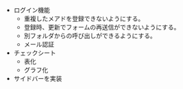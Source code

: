 - ログイン機能
  - 重複したメアドを登録できないようにする。
  - 登録時、更新でフォームの再送信ができないようにする。
  - 別フォルダからの呼び出しができるようにする。
  - メール認証
- チェックシート
  - 表化
  - グラフ化
- サイドバーを実装